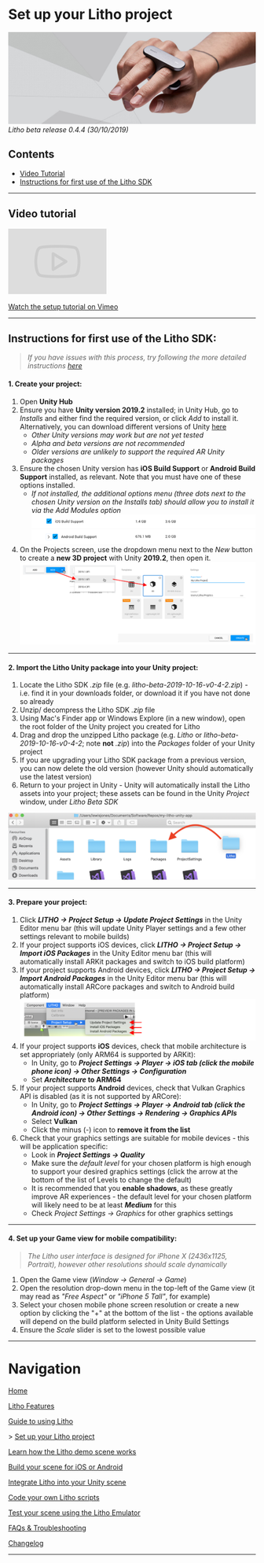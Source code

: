 # Set up your Litho project

[![Banner image](../Images/banner.jpg)](#)
_Litho beta release 0.4.4 (30/10/2019)_

## Contents

* [Video Tutorial](#video-tutorial)
* [Instructions for first use of the Litho SDK](#instructions-for-first-use-of-the-litho-sdk)

---

## Video tutorial

<a href="https://vimeo.com/368558994" target="_blank">![Link to video](../Images/Icons/vimeo_small.png)

Watch the setup tutorial on Vimeo</a>

---

## Instructions for first use of the Litho SDK:

> _If you have issues with this process, try following the more detailed instructions [here](ProjectSetupDetailed.md)_

#### 1. Create your project:

1. Open **Unity Hub**
2. Ensure you have **Unity version 2019.2** installed; in Unity Hub, go to _Installs_ and either find the required version, or click _Add_ to install  it. Alternatively, you can download different versions of Unity [here](https://unity3d.com/get-unity/download/archive) 
    - _Other Unity versions may work but are not yet tested_
    - _Alpha and beta versions are not recommended_ 
    - _Older versions are unlikely to support the required AR Unity packages_
3. Ensure the chosen Unity version has **iOS Build Support** or **Android Build Support** installed, as relevant. Note that you must have one of these options installed.
    - _If not installed, the additional options menu (three dots next to the chosen Unity version on the Installs tab) should allow you to install it via the _Add Modules_ option_
    [![ios support](../Images/Editor/iOSSupport.png)](#)
    [![android support](../Images/Editor/AndroidSupport.png)](#)
4. On the Projects screen, use the dropdown menu next to the _New_ button to create a **new 3D project** with Unity **2019.2**, then open it.
[![Create a new project](../Images/Editor/CreateNewProject.png)](#)

---

#### 2. Import the Litho Unity package into your Unity project:

1. Locate the Litho SDK _.zip_ file (e.g. _litho-beta-2019-10-16-v0-4-2.zip_) - i.e. find it in your downloads folder, or download it if you have not done so already
2. Unzip/ decompress the Litho SDK _.zip_ file
3. Using Mac's Finder app or Windows Explore (in a new window), open the root folder of the Unity project you created for Litho
4. Drag and drop the unzipped Litho package (e.g. _Litho_ or _litho-beta-2019-10-16-v0-4-2_; note **not** _.zip_) into the _Packages_ folder of your Unity project
5. If you are upgrading your Litho SDK package from a previous version, you can now delete the old version (however Unity should automatically use the latest version)
6. Return to your project in Unity - Unity will automatically install the Litho assets into your project; these assets can be found in the Unity _Project_ window, under _Litho Beta SDK_

[![Add package from disk](../Images/Editor/DropLithoPackageIntoPackages.png)](#)

---

#### 3. Prepare your project:

1. Click **_LITHO -> Project Setup -> Update Project Settings_** in the Unity Editor menu bar (this will update Unity Player settings and a few other settings relevant to mobile builds)
2. If your project supports iOS devices, click **_LITHO -> Project Setup -> Import iOS Packages_** in the Unity Editor menu bar (this will automatically install ARKit packages and switch to iOS build platform)
3. If your project supports Android devices, click **_LITHO -> Project Setup -> Import Android Packages_** in the Unity Editor menu bar (this will automatically install ARCore packages and switch to Android build platform)
[![project setup](../Images/Editor/ProjectSetup.png)](#)
4. If your project supports **iOS** devices, check that mobile architecture is set appropriately (only ARM64 is supported by ARKit):
    - In Unity, go to **_Project Settings -> Player -> iOS tab (click the mobile phone icon) -> Other Settings -> Configuration_**
    - Set **_Architecture_ to ARM64**
5. If your project supports **Android** devices, check that Vulkan Graphics API is disabled (as it is not supported by ARCore):
    - In Unity, go to **_Project Settings -> Player -> Android tab (click the Android icon) -> Other Settings -> Rendering -> Graphics APIs_**
    - Select **Vulkan**
    - Click the minus (_-_) icon to **remove it from the list**
6. Check that your graphics settings are suitable for mobile devices - this will be application specific:
    - Look in **_Project Settings -> Quality_**
    - Make sure the _default level_ for your chosen platform is high enough to support your desired graphics settings (click the arrow at the bottom of the list of Levels to change the default)
    - It is recommended that you **enable shadows**, as these greatly improve AR experiences - the default level for your chosen platform will likely need to be at least **_Medium_** for this
    - Check _Project Settings -> Graphics_ for other graphics settings

---

#### 4. Set up your Game view for mobile compatibility:

>_The Litho user interface is designed for iPhone X (2436x1125, Portrait), however other resolutions should scale dynamically_

1. Open the Game view (_Window -> General -> Game_)
2. Open the resolution drop-down menu in the top-left of the Game view (it may read as _"Free Aspect"_ or _"iPhone 5 Tall"_, for example)
3. Select your chosen mobile phone screen resolution or create a new option by clicking the "+" at the bottom of the list - the options available will depend on the build platform selected in Unity Build Settings
4. Ensure the _Scale_ slider is set to the lowest possible value

---

# Navigation

[Home](../README.md)

[Litho Features](../Features/README.md)

[Guide to using Litho](UsingLitho.md)

\> [Set up your Litho project](ProjectSetup.md)

[Learn how the Litho demo scene works](DemoScene.md)

[Build your scene for iOS or Android](BuildInstructions.md)

[Integrate Litho into your Unity scene](UnityIntegration.md)

[Code your own Litho scripts](UnityScripting.md)

[Test your scene using the Litho Emulator](../Features/LithoEmulator.md)

[FAQs & Troubleshooting](../FAQ.md)

[Changelog](../Changelog.md)

---
